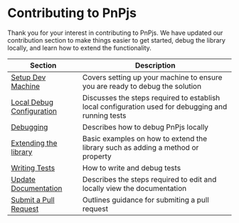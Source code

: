# Contributing to PnPjs

Thank you for your interest in contributing to PnPjs. We have updated our contribution section to make things easier to get started, debug the library locally, and learn how to extend the functionality.

|Section|Description|
|---|---|
|[Setup Dev Machine](./setup-dev-machine.md)|Covers setting up your machine to ensure you are ready to debug the solution|
|[Local Debug Configuration](./local-debug-configuration.md)|Discusses the steps required to establish local configuration used for debugging and running tests|
|[Debugging](./debugging.md)|Describes how to debug PnPjs locally
|[Extending the library](./extending-the-library.md)|Basic examples on how to extend the library such as adding a method or property
|[Writing Tests](./debug-tests.md)|How to write and debug tests|
|[Update Documentation](./documentation.md)|Describes the steps required to edit and locally view the documentation|
|[Submit a Pull Request](./pull-requests.md)|Outlines guidance for submiting a pull request|




